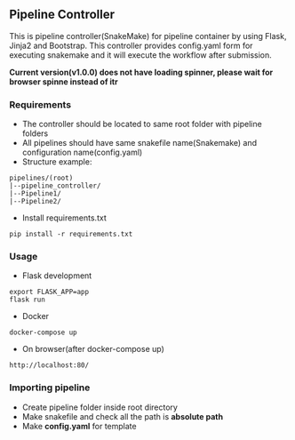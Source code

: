 ## Pipeline Controller
This is pipeline controller(SnakeMake) for pipeline container by using Flask, Jinja2 and Bootstrap. This controller provides config.yaml form for executing snakemake and it will execute the workflow after submission.

**Current version(v1.0.0) does not have loading spinner, please wait for browser spinne instead of itr**

### Requirements
- The controller should be located to same root folder with pipeline folders
- All pipelines should have same snakefile name(Snakemake) and configuration name(config.yaml)
- Structure example:
```
pipelines/(root)
|--pipeline_controller/
|--Pipeline1/
|--Pipeline2/
```
- Install requirements.txt

```
pip install -r requirements.txt
```

### Usage

- Flask development
```
export FLASK_APP=app
flask run
```
- Docker
```
docker-compose up
```
- On browser(after docker-compose up)
```
http://localhost:80/
```

### Importing pipeline
- Create pipeline folder inside root directory
- Make snakefile and check all the path is **absolute path**
- Make **config.yaml** for template